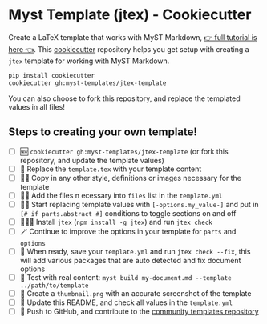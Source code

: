 # Myst Template (jtex) - Cookiecutter

Create a LaTeX template that works with MyST Markdown, [👉 full tutorial is here 👈](https://js.myst.tools/jtex/create-a-latex-template).
This [cookiecutter](https://github.com/cookiecutter/cookiecutter) repository helps you get setup with creating a `jtex` template for working with MyST Markdown.

```bash
pip install cookiecutter
cookiecutter gh:myst-templates/jtex-template
```

You can also choose to fork this repository, and replace the templated values in all files!

## Steps to creating your own template!

- [ ] 🆕 `cookiecutter gh:myst-templates/jtex-template` (or fork this repository, and update the template values)
- [ ] 📑 Replace the `template.tex` with your template content
- [ ] 👯‍♀️ Copy in any other style, definitions or images necessary for the template
- [ ] 👩‍🔬 Add the files n ecessary into `files` list in the `template.yml`
- [ ] 🧙‍♀️ Start replacing template values with `[-options.my_value-]` and put in `[# if parts.abstract #]` conditions to toggle sections on and off
- [ ] 👩🏿‍💻 Install `jtex` (`npm install -g jtex`) and run `jtex check`
- [ ] 🪄 Continue to improve the options in your template for `parts` and `options`
- [ ] 💾 When ready, save your `template.yml` and run `jtex check --fix`, this will add various packages that are auto detected and fix document options
- [ ] 🧪 Test with real content: `myst build my-document.md --template ../path/to/template`
- [ ] 📸 Create a `thumbnail.png` with an accurate screenshot of the template
- [ ] 🧭 Update this README, and check all values in the `template.yml`
- [ ] 🚀 Push to GitHub, and contribute to the [community templates repository](https://github.com/myst-templates/templates)
